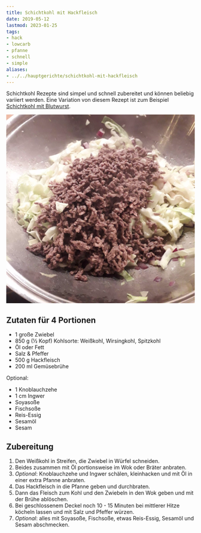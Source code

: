 ```yaml
---
title: Schichtkohl mit Hackfleisch
date: 2019-05-12
lastmod: 2023-01-25
tags:
- hack
- lowcarb
- pfanne
- schnell
- simple
aliases:
- ../../hauptgerichte/schichtkohl-mit-hackfleisch
---
```


Schichtkohl Rezepte sind simpel und schnell zubereitet und können beliebig variiert werden. Eine Variation von diesem Rezept ist zum Beispiel [Schichtkohl mit Blutwurst](/hauptgerichte/schichtkohl-mit-blutwurst/).

![Schichtkohl mit Hackfleisch](/img/schichtkohl-mit-hackfleisch.webp)

## Zutaten für 4 Portionen
- 1         große Zwiebel
- 850 g     (½ Kopf) Kohlsorte: Weißkohl, Wirsingkohl, Spitzkohl
- Öl oder Fett
- Salz & Pfeffer
- 500 g     Hackfleisch
- 200 ml    Gemüsebrühe

Optional:

- 1         Knoblauchzehe
- 1 cm      Ingwer
- Soyasoße
- Fischsoße
- Reis-Essig
- Sesamöl
- Sesam

## Zubereitung
1. Den Weißkohl in Streifen, die Zwiebel in Würfel schneiden.
1. Beides zusammen mit Öl portionsweise im Wok oder Bräter anbraten.
1. *Optional*: Knoblauchzehe und Ingwer schälen, kleinhacken und mit Öl in einer extra Pfanne anbraten.
1. Das Hackfleisch in die Pfanne geben und durchbraten.
1. Dann das Fleisch zum Kohl und den Zwiebeln in den Wok geben und mit der Brühe ablöschen.
1. Bei geschlossenem Deckel noch 10 - 15 Minuten bei mittlerer Hitze köcheln lassen und mit Salz und Pfeffer würzen.
1. *Optional*: alles mit Soyasoße, Fischsoße, etwas Reis-Essig, Sesamöl und Sesam abschmecken.
